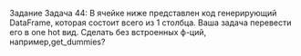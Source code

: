 Задание
Задача 44: В ячейке ниже представлен код генерирующий DataFrame, которая состоит всего из 1 столбца.
Ваша задача перевести его в one hot вид. Сделать без встроенных ф-ций, например,get_dummies?
